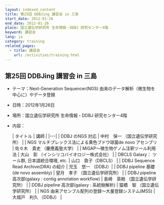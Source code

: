 ```yaml
---
layout: indexed_content
title: 第25回 DDBJing 講習会 in 三島
start_date: 2012-01-26
end_date: 2012-01-26
place: 国立遺伝学研究所 生命情報・DDBJ 研究センター4階
keyword: 講習会
lang: ja
category: training
related_pages:
  - title: 講習会
    url: /activities/training.html
---
```


## 第25回 DDBJing 講習会 in 三島  <a name="25"></a>

-   テーマ：Next-Generation Sequencer(NGS)
    由来のデータ解析（微生物を中心に）やデータ登録
-   日時：2012年1月26日
-   場所：国立遺伝学研究所 生命情報・DDBJ 研究センター4階
-   内容：

    | タイトル | 講師 |
    |---|
    | DDBJ のNGS 対応 | 中村　保一 （国立遺伝学研究所） |
    | NGS マルチプレックス法による黄色ブドウ球菌de novo アセンブリ | 佐々木　貴史 （慶應義塾大学） |
    | MiGAP～微生物ゲノム注釈ツール利用法 | 大山　彰 （インシリコバイオロジー株式会社） |
    | DBCLS Galaxy： ツール群, 日本語統合環境, etc. | 山口　敦子（DBCLS） |
    | DDBJ Sequence Read Archive(DRA) の紹介 | 児玉　悠一 （DDBJ）|
    | DDBJ pipeline 基礎(de novo assembly)  | 望月　孝子 （国立遺伝学研究所） |
    | DDBJ pipeline 高次部(galaxy : contig annotation workflow) | 長崎　英樹 （国立遺伝学研究所） |
    | DDBJ pipeline 高次部(galaxy : 系統樹解析) | 猿橋　智 （国立遺伝学研究所） |
    | NGS 由来アセンブル配列の登録～大量登録システム(MSS) | 大城戸　利久 （DDBJ） |

